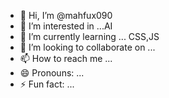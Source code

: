 - 👋 Hi, I’m @mahfux090
- 👀 I’m interested in ...AI
- 🌱 I’m currently learning ... CSS,JS
- 💞️ I’m looking to collaborate on ...
- 📫 How to reach me ...
- 😄 Pronouns: ...
- ⚡ Fun fact: ...

<!---
mahfux090/mahfux090 is a ✨ special ✨ repository because its `README.md` (this file) appears on your GitHub profile.
You can click the Preview link to take a look at your changes.
--->
